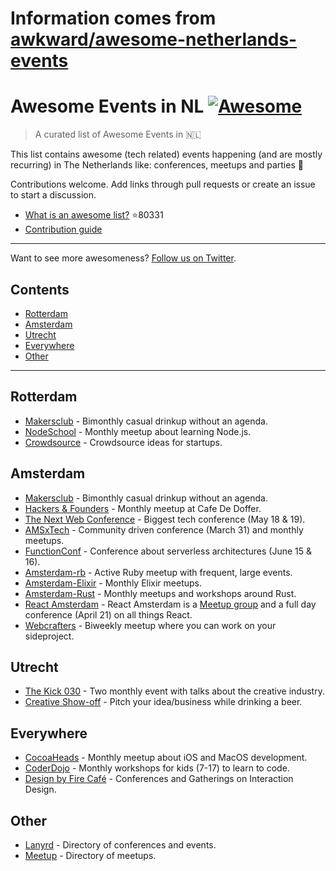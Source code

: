 # Information comes from [awkward/awesome-netherlands-events](https://github.com/awkward/awesome-netherlands-events)
# Awesome Events in NL [![Awesome](https://cdn.rawgit.com/sindresorhus/awesome/d7305f38d29fed78fa85652e3a63e154dd8e8829/media/badge.svg)](https://github.com/sindresorhus/awesome)

> A curated list of Awesome Events in 🇳🇱

This list contains awesome (tech related) events happening (and are mostly recurring) in The Netherlands like: conferences, meetups and parties 🎉 

Contributions welcome. Add links through pull requests or create an issue to start a discussion.
- [What is an awesome list?](https://github.com/sindresorhus/awesome) :star:80331
- [Contribution guide](contributing.md)

---

Want to see more awesomeness? [Follow us on Twitter](https://twitter.com/madeawkward).

## Contents
- [Rotterdam](#rotterdam)
- [Amsterdam](#amsterdam)
- [Utrecht](#utrecht)
- [Everywhere](#everywhere)
- [Other](#other)

---

## Rotterdam
- [Makersclub](http://makersclubrdam.com/) - Bimonthly casual drinkup without an agenda.
- [NodeSchool](http://www.meetup.com/nodeschool-rotterdam/) - Monthly meetup about learning Node.js.
- [Crowdsource](http://rdamsenieuwe.nl/thema/crowd-force) - Crowdsource ideas for startups.

## Amsterdam
- [Makersclub](http://makersclubams.com/) - Bimonthly casual drinkup without an agenda.
- [Hackers & Founders](https://www.meetup.com/Hackers-and-Founders-Amsterdam-NL/) - Monthly meetup at Cafe De Doffer.
- [The Next Web Conference](https://thenextweb.com/conference) - Biggest tech conference (May 18 & 19).
- [AMSxTech](http://amsxtech.com/) - Community driven conference (March 31) and monthly meetups.
- [FunctionConf](https://functionconf.io/) - Conference about serverless architectures (June 15 & 16).
- [Amsterdam-rb](https://www.meetup.com/amsterdam-rb/) - Active Ruby meetup with frequent, large events.
- [Amsterdam-Elixir](https://www.meetup.com/Amsterdam-Elixir) - Monthly Elixir meetups.
- [Amsterdam-Rust](https://www.meetup.com/Rust-Amsterdam) - Monthly meetups and workshops around Rust.
- [React Amsterdam](https://react.amsterdam) - React Amsterdam is a [Meetup group](https://www.meetup.com/React-Amsterdam/) and a full day conference (April 21) on all things React.
- [Webcrafters](https://webcrafters.xyz) - Biweekly meetup where you can work on your sideproject.

## Utrecht
- [The Kick 030](http://www.thekick030.nl) - Two monthly event with talks about the creative industry.
- [Creative Show-off](http://creativeshowoff.nl) - Pitch your idea/business while drinking a beer.

## Everywhere
- [CocoaHeads](https://www.meetup.com/CocoaHeadsNL/) - Monthly meetup about iOS and MacOS development.
- [CoderDojo](https://coderdojo.nl) - Monthly workshops for kids (7-17) to learn to code.
- [Design by Fire Café](https://www.designbyfire.nl) - Conferences and Gatherings on Interaction Design.

## Other
- [Lanyrd](http://lanyrd.com/places/netherlands/) - Directory of conferences and events.
- [Meetup](https://www.meetup.com/find/?allMeetups=false&keywords=tech&radius=100&userFreeform=netherlands&gcResults=Netherlands%3ANL%3Anull%3Anull%3Anull%3Anull%3Anull%3A52.132633%3A5.2912659999999505&change=yes&sort=member_count) - Directory of meetups.


